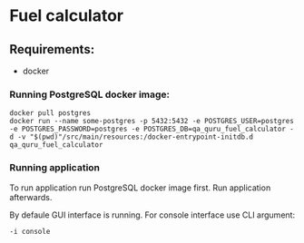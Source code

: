 # Fuel calculator
## Requirements:
- docker

### Running PostgreSQL docker image:
```
docker pull postgres
docker run --name some-postgres -p 5432:5432 -e POSTGRES_USER=postgres -e POSTGRES_PASSWORD=postgres -e POSTGRES_DB=qa_quru_fuel_calculator -d -v "$(pwd)"/src/main/resources:/docker-entrypoint-initdb.d qa_quru_fuel_calculator
```

### Running application
To run application run PostgreSQL docker image first. Run application afterwards.

By defaule GUI interface is running.
For console interface use CLI argument:
```
-i console
```




